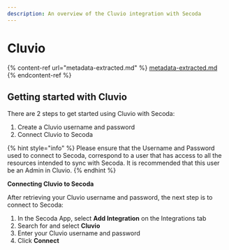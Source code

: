 ```yaml
---
description: An overview of the Cluvio integration with Secoda
---
```


# Cluvio

{% content-ref url="metadata-extracted.md" %}
[metadata-extracted.md](metadata-extracted.md)
{% endcontent-ref %}

## Getting started with Cluvio <a href="#h_b1c101d905" id="h_b1c101d905"></a>

There are 2 steps to get started using Cluvio with Secoda:&#x20;

1. Create a Cluvio username and password&#x20;
2. Connect Cluvio to Secoda&#x20;

{% hint style="info" %}
Please ensure that the Username and Password used to connect to Secoda, correspond to a user that has access to all the resources intended to sync with Secoda. It is recommended that this user be an Admin in Cluvio.&#x20;
{% endhint %}

**Connecting Cluvio to Secoda**

After retrieving your Cluvio username and password, the next step is to connect to Secoda:

1. In the Secoda App, select **Add Integration** on the Integrations tab
2. Search for and select **Cluvio**
3. Enter your Cluvio username and password
4. Click **Connect**

